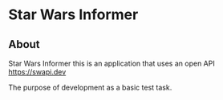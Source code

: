 # Star Wars Informer

## About

Star Wars Informer this is an application that uses an open
API <a href="https://swapi.dev">https://swapi.dev</a>

The purpose of development as a basic test task.